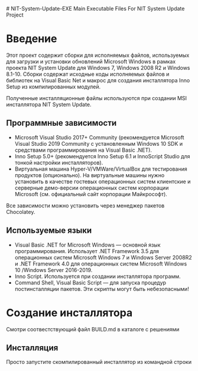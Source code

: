 ﻿﻿﻿﻿# NIT-System-Update-EXE Main Executable Files For NIT System Update Project # ВведениеЭтот проект содержит сборки  для исполняемых файлов, используемых для загрузки и установки обновлений Microsoft Windows в рамках проекта NIT System Update для Windows 7, Windows 2008 R2 и Windows 8.1-10. Сборки содержат исходные коды исполняемых файлов и библиотек на Visual Basic Net и макрос для создания инсталлятора Inno Setup из компилированных модулей. Полученные инсталляционные файлы используются при создании MSI инсталлятора NIT System Update. ## Программные зависимости - Microsoft Visual Studio 2017+ Community (рекомендуется Microsoft Visual Studio 2019 Community с установленным Windows 10 SDK и средствами программирования на Visual Basic .NET).- Inno Setup 5.0+ (рекомендуется Inno Setup 6.1 и InnoScript Studio для тонкой настройки инсталляторов).- Виртуальная машина Hyper-V/VMWare/VirtualBox для тестирования продуктов (опционально). На виртуальные машины нужно установить в качестве гостевых операционных систем клиентские и серверные демо-версии операционных систем корпорации Microsoft (см. официальный сайт корпорации Майкрософт).Все зависимости можно установить через менеджер пакетов Chocolatey.## Используемые языки- Visual Basic .NET for Microsoft Windows — основной язык программирования. Использует .NET Framework 3.5 для операционных систем Microsoft Windows 7 и Windows Server 2008R2 и .NET Framework 4.0 для операционных систем Microsoft Windows 10 /Windows Server 2016-2019.- Inno Script. Используется при создании инсталлятора программ.- Command Shell, Visual Basic Script — для запуска процедур постинсталляции пакетов. Эти скрипты могут быть небезопасными!# Создание инсталлятораСмотри соотвестствующий файл BUILD.md в каталоге с решениями## ИнсталляцияПросто запустите скомпилированный инсталлятор из командной строки